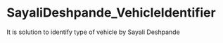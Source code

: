 # SayaliDeshpande_VehicleIdentifier
It is solution to identify type of vehicle by Sayali Deshpande

